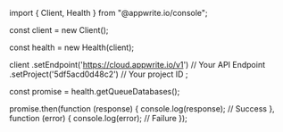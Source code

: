 import { Client, Health } from "@appwrite.io/console";

const client = new Client();

const health = new Health(client);

client
    .setEndpoint('https://cloud.appwrite.io/v1') // Your API Endpoint
    .setProject('5df5acd0d48c2') // Your project ID
;

const promise = health.getQueueDatabases();

promise.then(function (response) {
    console.log(response); // Success
}, function (error) {
    console.log(error); // Failure
});